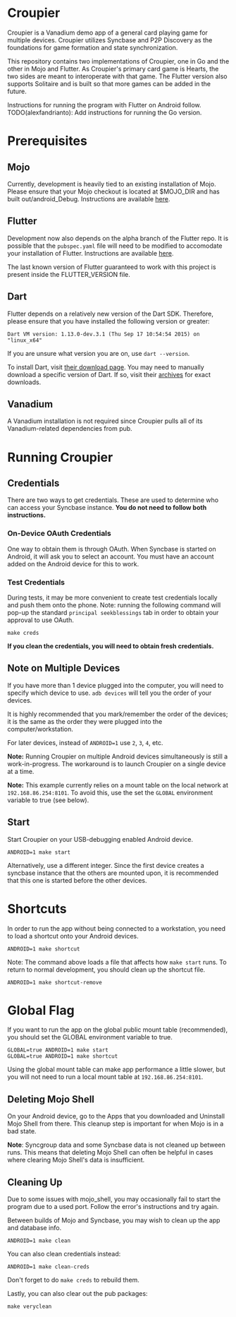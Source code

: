 # Croupier

Croupier is a Vanadium demo app of a general card playing game for multiple
devices. Croupier utilizes Syncbase and P2P Discovery as the foundations for
game formation and state synchronization.

This repository contains two implementations of Croupier, one in Go and the
other in Mojo and Flutter. As Croupier's primary card game is Hearts, the two
sides are meant to interoperate with that game. The Flutter version also
supports Solitaire and is built so that more games can be added in the future.

Instructions for running the program with Flutter on Android follow.
TODO(alexfandrianto): Add instructions for running the Go version.

# Prerequisites

## Mojo

Currently, development is heavily tied to an existing installation of Mojo.
Please ensure that your Mojo checkout is located at $MOJO_DIR and has built
out/android_Debug. Instructions are available [here](https://github.com/domokit/mojo).

## Flutter

Development now also depends on the alpha branch of the Flutter repo. It is
possible that the `pubspec.yaml` file will need to be modified to accomodate
your installation of Flutter. Instructions are available [here](http://flutter.io/getting-started/).

The last known version of Flutter guaranteed to work with this project is
present inside the FLUTTER_VERSION file.

## Dart

Flutter depends on a relatively new version of the Dart SDK. Therefore, please
ensure that you have installed the following version or greater:
```
Dart VM version: 1.13.0-dev.3.1 (Thu Sep 17 10:54:54 2015) on "linux_x64"
```

If you are unsure what version you are on, use `dart --version`.

To install Dart, visit [their download page](https://www.dartlang.org/downloads/).
You may need to manually download a specific version of Dart. If so, visit their
[archives](https://www.dartlang.org/downloads/archive/) for exact downloads.

## Vanadium

A Vanadium installation is not required since Croupier pulls all of its
Vanadium-related dependencies from pub.

# Running Croupier

## Credentials

There are two ways to get credentials. These are used to determine who can
access your Syncbase instance. __You do not need to follow both instructions.__

### On-Device OAuth Credentials

One way to obtain them is through OAuth. When Syncbase is started on Android,
it will ask you to select an account. You must have an account added on the
Android device for this to work.

### Test Credentials

During tests, it may be more convenient to create test credentials locally and
push them onto the phone. Note: running the following command will pop-up the
standard `principal seekblessings` tab in order to obtain your approval to use
OAuth.

```
make creds
```

__If you clean the credentials, you will need to obtain fresh credentials.__

## Note on Multiple Devices

If you have more than 1 device plugged into the computer, you will need to specify
which device to use. `adb devices` will tell you the order of your devices.

It is highly recommended that you mark/remember the order of the devices; it is
the same as the order they were plugged into the computer/workstation.

For later devices, instead of `ANDROID=1` use `2`, `3`, `4`, etc.

__Note:__ Running Croupier on multiple Android devices simultaneously is still a work-in-progress.
The workaround is to launch Croupier on a single device at a time.

__Note:__ This example currently relies on a mount table on the local network at
`192.168.86.254:8101`. To avoid this, use the set the `GLOBAL` environment variable to true (see below).

## Start

Start Croupier on your USB-debugging enabled Android device.
```
ANDROID=1 make start
```

Alternatively, use a different integer. Since the first device creates a
syncbase instance that the others are mounted upon, it is recommended that this
one is started before the other devices.

# Shortcuts

In order to run the app without being connected to a workstation, you need to
load a shortcut onto your Android devices.
```
ANDROID=1 make shortcut
```

Note: The command above loads a file that affects how `make start` runs. To
return to normal development, you should clean up the shortcut file.
```
ANDROID=1 make shortcut-remove
```

# Global Flag

If you want to run the app on the global public mount table (recommended), you
should set the GLOBAL environment variable to true.
```
GLOBAL=true ANDROID=1 make start
GLOBAL=true ANDROID=1 make shortcut
```

Using the global mount table can make app performance a little slower, but you
will not need to run a local mount table at `192.168.86.254:8101`.

## Deleting Mojo Shell

On your Android device, go to the Apps that you downloaded and Uninstall Mojo
Shell from there. This cleanup step is important for when Mojo is in a bad state.

__Note__: Syncgroup data and some Syncbase data is not cleaned up between runs.
This means that deleting Mojo Shell can often be helpful in cases where clearing
Mojo Shell's data is insufficient.

## Cleaning Up

Due to some issues with mojo_shell, you may occasionally fail to start the
program due to a used port. Follow the error's instructions and try again.

Between builds of Mojo and Syncbase, you may wish to clean up the app and
database info.

```
ANDROID=1 make clean
```

You can also clean credentials instead:

```
ANDROID=1 make clean-creds
```

Don't forget to do `make creds` to rebuild them.

Lastly, you can also clear out the pub packages:

```
make veryclean
```
